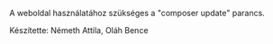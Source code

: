 A weboldal használatához szükséges a "composer update" parancs.

Készítette: Németh Attila, Oláh Bence
